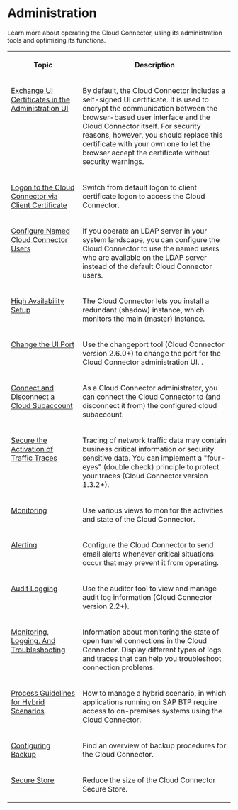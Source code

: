 <!-- loiodfec06d670ff4e2e938d9fdd985e5230 -->

# Administration

Learn more about operating the Cloud Connector, using its administration tools and optimizing its functions.


<table>
<tr>
<th valign="top">

Topic

</th>
<th valign="top">

Description

</th>
</tr>
<tr>
<td valign="top">

[Exchange UI Certificates in the Administration UI](exchange-ui-certificates-in-the-administration-ui-b70bf16.md)

</td>
<td valign="top">

By default, the Cloud Connector includes a self-signed UI certificate. It is used to encrypt the communication between the browser-based user interface and the Cloud Connector itself. For security reasons, however, you should replace this certificate with your own one to let the browser accept the certificate without security warnings.

</td>
</tr>
<tr>
<td valign="top">

[Logon to the Cloud Connector via Client Certificate](logon-to-the-cloud-connector-via-client-certificate-daa547f.md)

</td>
<td valign="top">

Switch from default logon to client certificate logon to access the Cloud Connector.

</td>
</tr>
<tr>
<td valign="top">

[Configure Named Cloud Connector Users](configure-named-cloud-connector-users-3859e50.md) 

</td>
<td valign="top">

If you operate an LDAP server in your system landscape, you can configure the Cloud Connector to use the named users who are available on the LDAP server instead of the default Cloud Connector users.

</td>
</tr>
<tr>
<td valign="top">

[High Availability Setup](high-availability-setup-2f9250b.md) 

</td>
<td valign="top">

The Cloud Connector lets you install a redundant \(shadow\) instance, which monitors the main \(master\) instance.

</td>
</tr>
<tr>
<td valign="top">

[Change the UI Port](change-the-ui-port-ca5af74.md) 

</td>
<td valign="top">

Use the changeport tool \(Cloud Connector version 2.6.0+\) to change the port for the Cloud Connector administration UI. .

</td>
</tr>
<tr>
<td valign="top">

[Connect and Disconnect a Cloud Subaccount](connect-and-disconnect-a-cloud-subaccount-e8f055e.md)

</td>
<td valign="top">

As a Cloud Connector administrator, you can connect the Cloud Connector to \(and disconnect it from\) the configured cloud subaccount.

</td>
</tr>
<tr>
<td valign="top">

[Secure the Activation of Traffic Traces](secure-the-activation-of-traffic-traces-4c8f678.md) 

</td>
<td valign="top">

Tracing of network traffic data may contain business critical information or security sensitive data. You can implement a "four-eyes" \(double check\) principle to protect your traces \(Cloud Connector version 1.3.2+\).

</td>
</tr>
<tr>
<td valign="top">

[Monitoring](monitoring-6d9c937.md) 

</td>
<td valign="top">

Use various views to monitor the activities and state of the Cloud Connector.

</td>
</tr>
<tr>
<td valign="top">

[Alerting](alerting-87bffd9.md) 

</td>
<td valign="top">

Configure the Cloud Connector to send email alerts whenever critical situations occur that may prevent it from operating.

</td>
</tr>
<tr>
<td valign="top">

[Audit Logging](audit-logging-63bd823.md) 

</td>
<td valign="top">

Use the auditor tool to view and manage audit log information \(Cloud Connector version 2.2+\).

</td>
</tr>
<tr>
<td valign="top">

[Monitoring, Logging, And Troubleshooting](monitoring-logging-and-troubleshooting-e7df7f1.md) 

</td>
<td valign="top">

Information about monitoring the state of open tunnel connections in the Cloud Connector. Display different types of logs and traces that can help you troubleshoot connection problems.

</td>
</tr>
<tr>
<td valign="top">

[Process Guidelines for Hybrid Scenarios](process-guidelines-for-hybrid-scenarios-cfc2c6b.md) 

</td>
<td valign="top">

How to manage a hybrid scenario, in which applications running on SAP BTP require access to on-premises systems using the Cloud Connector.

</td>
</tr>
<tr>
<td valign="top">

[Configuring Backup](configuring-backup-9b4e1e3.md)

</td>
<td valign="top">

Find an overview of backup procedures for the Cloud Connector.

</td>
</tr>
<tr>
<td valign="top">

[Secure Store](secure-store-2c51da2.md)

</td>
<td valign="top">

Reduce the size of the Cloud Connector Secure Store.

</td>
</tr>
</table>

